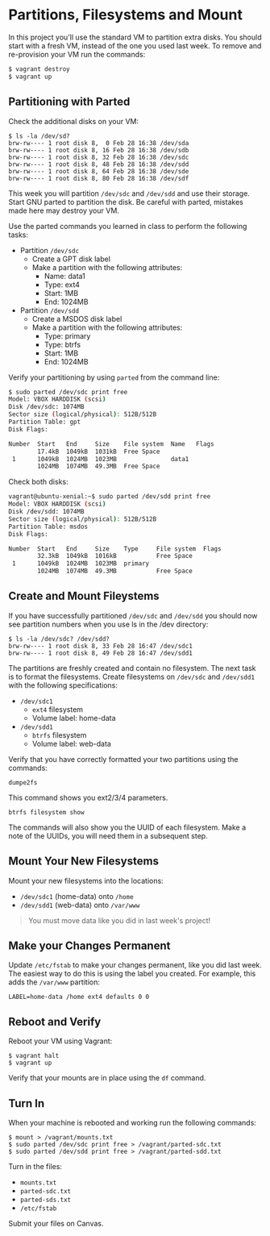 # Partitions, Filesystems and Mount 

In this project you'll use the standard VM to partition extra disks. You should start with a fresh VM, instead of the one you used last week. To remove and re-provision your VM run the commands:

```bash
$ vagrant destroy
$ vagrant up
```

## Partitioning with Parted 

Check the additional disks on your VM:

```
$ ls -la /dev/sd?
brw-rw---- 1 root disk 8,  0 Feb 28 16:38 /dev/sda
brw-rw---- 1 root disk 8, 16 Feb 28 16:38 /dev/sdb
brw-rw---- 1 root disk 8, 32 Feb 28 16:38 /dev/sdc
brw-rw---- 1 root disk 8, 48 Feb 28 16:38 /dev/sdd
brw-rw---- 1 root disk 8, 64 Feb 28 16:38 /dev/sde
brw-rw---- 1 root disk 8, 80 Feb 28 16:38 /dev/sdf
```

This week you will partition `/dev/sdc` and `/dev/sdd` and use their storage. Start GNU parted to partition the disk. Be careful with parted, mistakes made here may destroy your VM.

Use the parted commands you learned in class to perform the following tasks:

 * Partition `/dev/sdc`
   * Create a GPT disk label
   * Make a partition with the following attributes:
     * Name: data1
     * Type: ext4 
     * Start: 1MB
     * End: 1024MB 
 * Partition `/dev/sdd`
   * Create a MSDOS disk label
   * Make a partition with the following attributes:
     * Type: primary
     * Type: btrfs
     * Start: 1MB
     * End: 1024MB 

Verify your partitioning by using `parted` from the command line: 

```bash 
$ sudo parted /dev/sdc print free 
Model: VBOX HARDDISK (scsi)
Disk /dev/sdc: 1074MB
Sector size (logical/physical): 512B/512B
Partition Table: gpt
Disk Flags: 

Number  Start   End     Size    File system  Name   Flags
        17.4kB  1049kB  1031kB  Free Space
 1      1049kB  1024MB  1023MB               data1
        1024MB  1074MB  49.3MB  Free Space
```

Check both disks:

```bash
vagrant@ubuntu-xenial:~$ sudo parted /dev/sdd print free 
Model: VBOX HARDDISK (scsi)
Disk /dev/sdd: 1074MB
Sector size (logical/physical): 512B/512B
Partition Table: msdos
Disk Flags: 

Number  Start   End     Size    Type     File system  Flags
        32.3kB  1049kB  1016kB           Free Space
 1      1049kB  1024MB  1023MB  primary
        1024MB  1074MB  49.3MB           Free Space
```

## Create and Mount Fileystems

If you have successfully partitioned `/dev/sdc` and `/dev/sdd` you should now see partition numbers when you use ls in the /dev directory:

```
$ ls -la /dev/sdc? /dev/sdd?
brw-rw---- 1 root disk 8, 33 Feb 28 16:47 /dev/sdc1
brw-rw---- 1 root disk 8, 49 Feb 28 16:47 /dev/sdd1
```

The partitions are freshly created and contain no filesystem. The next task is to format the filesystems. Create filesystems on `/dev/sdc` and `/dev/sdd1` with the following specifications:

  * `/dev/sdc1`
    * `ext4` filesystem
    * Volume label: home-data
  * `/dev/sdd1`
    * `btrfs` filesystem
    * Volume label: web-data

Verify that you have correctly formatted your two partitions using the commands:

```
dumpe2fs
```

This command shows you ext2/3/4 parameters.

```
btrfs filesystem show
```

The commands will also show you the UUID of each filesystem. Make a note of the UUIDs, you will need them in a subsequent step.

## Mount Your New Filesystems 

Mount your new filesystems into the locations: 

  * `/dev/sdc1` (home-data) onto `/home`
  * `/dev/sdd1` (web-data) onto `/var/www` 
  
> You must move data like you did in last week's project!

## Make your Changes Permanent 

Update `/etc/fstab` to make your changes permanent, like you did last week. The easiest way to do this is using the label you created. For example, this adds the `/var/www` partition: 

```
LABEL=home-data /home ext4 defaults 0 0 
```

## Reboot and Verify 

Reboot your VM using Vagrant:

```
$ vagrant halt
$ vagrant up 
```

Verify that your mounts are in place using the `df` command.

## Turn In 

When your machine is rebooted and working run the following commands:

```
$ mount > /vagrant/mounts.txt
$ sudo parted /dev/sdc print free > /vagrant/parted-sdc.txt
$ sudo parted /dev/sdd print free > /vagrant/parted-sdd.txt
```

Turn in the files:

  * `mounts.txt`
  * `parted-sdc.txt`
  * `parted-sds.txt`
  * `/etc/fstab`

Submit your files on Canvas.
